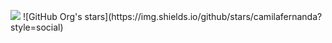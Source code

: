 <p align="left">
   <img src="https://img.shields.io/badge/STATUS-EN%20DESAROLLO-green">
     ![GitHub Org's stars](https://img.shields.io/github/stars/camilafernanda?style=social)
   </p>
 
